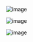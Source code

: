 
![image](https://github.com/RabiaKuran/Proje-SQL-DB/assets/59939284/fa2339b2-73be-4192-8fe3-33fb0d2c78c7)

![image](https://github.com/RabiaKuran/Proje-SQL-DB/assets/59939284/87b59006-b1df-4fd7-b41e-39f5f89e1760)

![image](https://github.com/RabiaKuran/Proje-SQL-DB/assets/59939284/78a1cd5f-b5cf-4ecf-98ca-638e9b6f1d7c)

